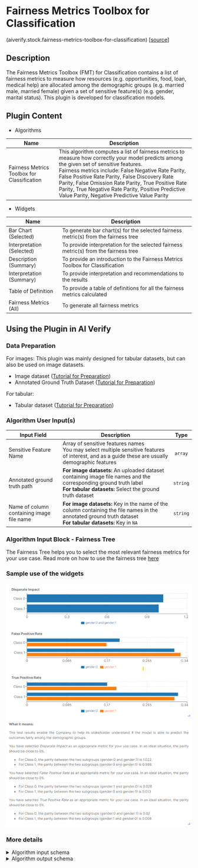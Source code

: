# Fairness Metrics Toolbox for Classification
(aiverify.stock.fairness-metrics-toolbox-for-classification) [[source](https://github.com/IMDA-BTG/aiverify/tree/main/stock-plugins/aiverify.stock.fairness-metrics-toolbox-for-classification)]

## Description

The Fairness Metrics Toolbox (FMT) for Classification contains a list of fairness metrics to measure how resources (e.g. opportunities, food, loan, medical help) are allocated among the demographic groups (e.g. married male, married female) given a set of sensitive feature(s) (e.g. gender, marital status). This plugin is developed for classification models.

## Plugin Content
- Algorithms
  
| Name                                        | Description                                                                                                                                                                                                                                                                                                                                                             |
| ------------------------------------------- | ----------------------------------------------------------------------------------------------------------------------------------------------------------------------------------------------------------------------------------------------------------------------------------------------------------------------------------------------------------------------- |
| Fairness Metrics Toolbox for Classification | This algorithm computes a list of fairness metrics to measure how correctly your model predicts among the given set of sensitive features. </br> Fairness metrics include: False Negative Rate Parity, False Positive Rate Parity, False Discovery Rate Parity, False Omission Rate Parity, True Positive Rate Parity, True Negative Rate Parity, Positive Predictive Value Parity, Negative Predictive Value Parity  |


- Widgets

| Name                      | Description                                                                          |
| ------------------------- | ------------------------------------------------------------------------------------ |
| Bar Chart (Selected)      | To generate bar chart(s) for the selected fairness metric(s) from the fairness tree |
| Interpretation (Selected) | To provide interpretation for the selected fairness metric(s) from the fairness tree   |
| Description (Summary)     | To provide an introduction to the Fairness Metrics Toolbox for Classification        |
| Interpretation (Summary)  | To provide interpretation and recommendations to the results                          |
| Table of Definition       | To provide a table of definitions for all the fairness metrics calculated            |
| Fairness Metrics (All)    | To generate all fairness metrics                                                     |

## Using the Plugin in AI Verify
### Data Preparation
For images:
This plugin was mainly designed for tabular datasets, but can also be used on image datasets.

- Image dataset ([Tutorial for Preparation](https://imda-btg.github.io/aiverify/getting-started/prepare-image/#1-dataset-preparation))
- Annotated Ground Truth Dataset ([Tutorial for Preparation](https://imda-btg.github.io/aiverify/getting-started/prepare-image/#2-annotated-ground-truth-dataset))

For tabular:

- Tabular dataset ([Tutorial for Preparation](https://imda-btg.github.io/aiverify/getting-started/prepare-tabular/))

### Algorithm User Input(s)

|      Input Field       |            Description            |  Type   |
| -------------------- | ------------------------------- | :-----: |
| Sensitive Feature Name | Array of sensitive features names </br> You may select multiple sensitive features of interest, and as a guide these are usually demographic features | `array` |
| Annotated ground truth path               | **For image datasets:** An uploaded dataset containing image file names and the corresponding ground truth label </br> **For tabular datasets:** Select the ground truth dataset | `string` |
| Name of column containing image file name | **For image datasets:** Key in the name of the column containing the file names in the annotated ground truth dataset </br> **For tabular datasets:** Key in `NA`                                                                            | `string` |

### Algorithm Input Block - Fairness Tree
The Fairness Tree helps you to select the most relevant fairness metrics for your use case. Read more on how to use the fairness tree [here](https://imda-btg.github.io/aiverify/how-to/use-fairness-tree/) 

### Sample use of the widgets

![FMTC sample](../images/fmtc_sample.png)


### More details
<details>
<summary> Algorithm input schema </summary>

```json
{
    "title": "Algorithm Plugin Input Arguments",
    "description": "A schema for algorithm plugin input arguments",
    "type": "object",
    "required": [
        "sensitive_feature", "annotated_labels_path","file_name_label"
    ],
    "properties": {
        "sensitive_feature": {
            "title": "Sensitive Feature Names",
            "description": "Array of Sensitive Feature Names (e.g. Gender)",
            "type": "array",
            "items": {
                "type": "string"
            },
            "minItems": 1
        },
        "annotated_labels_path": {
            "title": "Annotated labels path",
            "description": "Annotated labels path",
            "type": "string",
            "ui:widget": "selectDataset"
        },
        "file_name_label": {
            "title": "Name of column containing image file names",
            "description": "Key in the name of the column containing the file names in the annotated ground truth dataset",
            "type": "string"
        }
    }
}

```

</details>

<details>
<summary>Algorithm output schema </summary>

```json
{
    "title": "Algorithm Plugin Output Arguments",
    "description": "A schema for algorithm plugin output arguments",
    "type": "object",
    "required": [
        "sensitive_feature",
        "output_classes",
        "results"
    ],
    "properties": {
        "sensitive_feature": {
            "description": "Array of sensitive feature names",
            "type": "array",
            "minItems": 1,
            "items": {
                "type": "string"
            }
        },
        "output_classes": {
            "description": "Array of output classes",
            "type": "array",
            "minItems": 1,
            "items": {
                "type": [
                    "string",
                    "number",
                    "integer",
                    "boolean"
                ]
            }
        },
        "results": {
            "description": "Array of metrics by output classes (# output classes)",
            "type": "array",
            "minItems": 1,
            "items": {
                "type": "object",
                "description": "Dictionary of metric values by group",
                "required": [
                    "True Positive Rate",
                    "True Negative Rate",
                    "Positive Predictive Value Parity",
                    "Negative Predictive Value Parity",
                    "False Positive Rate",
                    "False Negative Rate",
                    "False Discovery Rate",
                    "False Omission Rate",
                    "Equal Selection Parity",
                    "Disparate Impact"
                ],
                "properties": {
                    "True Positive Rate": {
                        "$ref": "#/$defs/metric"
                    },
                    "True Negative Rate": {
                        "$ref": "#/$defs/metric"
                    },
                    "Positive Predictive Value Parity": {
                        "$ref": "#/$defs/metric"
                    },
                    "Negative Predictive Value Parity": {
                        "$ref": "#/$defs/metric"
                    },
                    "False Positive Rate": {
                        "$ref": "#/$defs/metric"
                    },
                    "False Negative Rate": {
                        "$ref": "#/$defs/metric"
                    },
                    "False Discovery Rate": {
                        "$ref": "#/$defs/metric"
                    },
                    "False Omission Rate": {
                        "$ref": "#/$defs/metric"
                    },
                    "Equal Selection Parity": {
                        "$ref": "#/$defs/metric2"
                    },
                    "Disparate Impact": {
                        "$ref": "#/$defs/metric2"
                    }
                }
            }
        }
    },
    "$defs": {
        "metric": {
            "description": "Array of metric values for each group, e.g. [{group:[1,2], metric:0.122},...]",
            "type": "array",
            "items": {
                "type": "object",
                "required": [
                    "group",
                    "metric"
                ],
                "properties": {
                    "group": {
                        "type": "array",
                        "description": "Array of group values, one value for each feature, .e.g group: [1,4,7]"
                    },
                    "metric": {
                        "type": "number"
                    }
                }
            },
            "minItems": 2
        },
        "metric2": {
            "description": "Array of metric values for each group, e.g. [{group:[1,2], metric:0.122},...]",
            "type": "array",
            "items": {
                "type": "object",
                "required": [
                    "group",
                    "metric"
                ],
                "properties": {
                    "group": {
                        "type": "array",
                        "description": "Array of group values, one value for each feature, .e.g group: [1,4,7]"
                    },
                    "metric": {
                        "type": "number"
                    }
                }
            },
            "minItems": 1
        }
    }
}
```

</details>